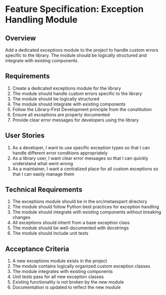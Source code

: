 # Feature Specification: Exception Handling Module

## Overview
Add a dedicated exceptions module to the project to handle custom errors specific to the library. The module should be logically structured and integrate with existing components.

## Requirements
1. Create a dedicated exceptions module for the library
2. The module should handle custom errors specific to the library
3. The module should be logically structured
4. The module should integrate with existing components
5. Follow the Library-First Development principle from the constitution
6. Ensure all exceptions are properly documented
7. Provide clear error messages for developers using the library

## User Stories
1. As a developer, I want to use specific exception types so that I can handle different error conditions appropriately
2. As a library user, I want clear error messages so that I can quickly understand what went wrong
3. As a maintainer, I want a centralized place for all custom exceptions so that I can easily manage them

## Technical Requirements
1. The exceptions module should be in the src/metaexpert directory
2. The module should follow Python best practices for exception handling
3. The module should integrate with existing components without breaking changes
4. All exceptions should inherit from a base exception class
5. The module should be well-documented with docstrings
6. The module should include unit tests

## Acceptance Criteria
1. A new exceptions module exists in the project
2. The module contains logically organized custom exception classes
3. The module integrates with existing components
4. Unit tests pass for all new exception classes
5. Existing functionality is not broken by the new module
6. Documentation is updated to reflect the new module